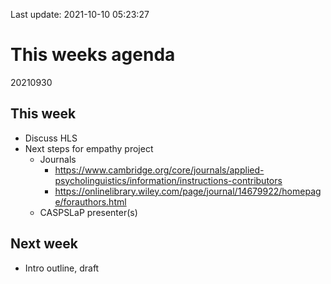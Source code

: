 Last update: 2021-10-10 05:23:27

# This weeks agenda

20210930

## This week

-   Discuss HLS
-   Next steps for empathy project
    -   Journals
        -   <https://www.cambridge.org/core/journals/applied-psycholinguistics/information/instructions-contributors>
        -   <https://onlinelibrary.wiley.com/page/journal/14679922/homepage/forauthors.html>
    -   CASPSLaP presenter(s)

## Next week

-   Intro outline, draft
